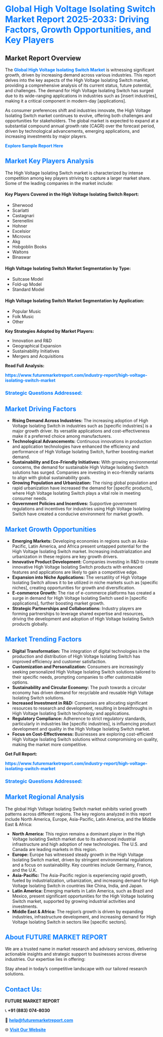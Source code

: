 <h1 style="color: #007BFF;">Global High Voltage Isolating Switch Market Report 2025-2033: Driving Factors, Growth Opportunities, and Key Players</h1>

<section id="overview">
<h2>Market Report Overview</h2>
<p>The <a href="https://www.futuremarketreport.com/industry-report/high-voltage-isolating-switch-market" style="color: #007BFF; text-decoration: none;"><strong>Global High Voltage Isolating Switch Market</strong></a> is witnessing significant growth, driven by increasing demand across various industries. This report delves into the key aspects of the High Voltage Isolating Switch market, providing a comprehensive analysis of its current status, future potential, and challenges. The demand for High Voltage Isolating Switch has surged due to its wide-ranging applications in industries such as [insert industries], making it a critical component in modern-day [applications].</p>
<p>As consumer preferences shift and industries innovate, the High Voltage Isolating Switch market continues to evolve, offering both challenges and opportunities for stakeholders. The global market is expected to expand at a substantial compound annual growth rate (CAGR) over the forecast period, driven by technological advancements, emerging applications, and increasing investments by major players.</p>
</section>

<section id="overview">
<p><a href="https://www.futuremarketreport.com/request-sample/reportId=32523" style="color: #007BFF; text-decoration: none;"><strong>Explore Sample Report Here</strong></a></p>
</section>

<section id="key-players">
<h2 style="color: #007BFF;">Market Key Players Analysis</h2>
<p>The High Voltage Isolating Switch market is characterized by intense competition among key players striving to capture a larger market share. Some of the leading companies in the market include:</p>
<h4>Key Players Covered in the High Voltage Isolating Switch Report:</h4>
<ul><li>Sherwood</li><li>Scarlatti</li><li>Castagnari</li><li>Serenellini</li><li>Hohner</li><li>Excelsior</li><li>Microvox</li><li>Akg</li><li>Hobgoblin Books</li><li>Waltons</li><li>Binaswar</li></ul>
<h4>High Voltage Isolating Switch Market Segmentation by Type:</h4>
<ul><li>Suitcase Model</li><li>Fold-up Model</li><li>Standard Model</li></ul>

<h4>High Voltage Isolating Switch Market Segmentation by Application:</h4>
<ul><li>Popular Music</li><li>Folk Music</li><li>Other</li></ul>
<p><strong>Key Strategies Adopted by Market Players:</strong></p>
<ul>
<li>Innovation and R&D</li>
<li>Geographical Expansion</li>
<li>Sustainability Initiatives</li>
<li>Mergers and Acquisitions</li>
</ul>
</section>

<section>
<p><strong>Read Full Analysis: </strong></p><a href="https://www.futuremarketreport.com/industry-report/high-voltage-isolating-switch-market" style="color: #007BFF; text-decoration: none;"><strong>https://www.futuremarketreport.com/industry-report/high-voltage-isolating-switch-market</strong></a>
<h3 style="color: #007BFF;">Strategic Questions Addressed:</h3>
</section>

<section id="driving-factors">
<h2 style="color: #007BFF;">Market Driving Factors</h2>
<ul>
<li><strong>Rising Demand Across Industries:</strong> The increasing adoption of High Voltage Isolating Switch in industries such as [specific industries] is a major growth driver. Its versatile applications and cost-effectiveness make it a preferred choice among manufacturers.</li>
<li><strong>Technological Advancements:</strong> Continuous innovations in production and application technologies have enhanced the efficiency and performance of High Voltage Isolating Switch, further boosting market demand.</li>
<li><strong>Sustainability and Eco-Friendly Initiatives:</strong> With growing environmental concerns, the demand for sustainable High Voltage Isolating Switch solutions has surged. Companies are investing in eco-friendly variants to align with global sustainability goals.</li>
<li><strong>Growing Population and Urbanization:</strong> The rising global population and rapid urbanization have increased the demand for [specific products], where High Voltage Isolating Switch plays a vital role in meeting consumer needs.</li>
<li><strong>Government Policies and Incentives:</strong> Supportive government regulations and incentives for industries using High Voltage Isolating Switch have created a conducive environment for market growth.</li>
</ul>
</section>

<section id="growth-opportunities">
<h2 style="color: #007BFF;">Market Growth Opportunities</h2>
<ul>
<li><strong>Emerging Markets:</strong> Developing economies in regions such as Asia-Pacific, Latin America, and Africa present untapped potential for the High Voltage Isolating Switch market. Increasing industrialization and urbanization in these regions are key growth drivers.</li>
<li><strong>Innovative Product Development:</strong> Companies investing in R&D to create innovative High Voltage Isolating Switch products with enhanced features and applications are likely to gain a competitive edge.</li>
<li><strong>Expansion into Niche Applications:</strong> The versatility of High Voltage Isolating Switch allows it to be utilized in niche markets such as [specific niches], creating opportunities for growth and diversification.</li>
<li><strong>E-commerce Growth:</strong> The rise of e-commerce platforms has created a surge in demand for High Voltage Isolating Switch used in [specific applications], further boosting market growth.</li>
<li><strong>Strategic Partnerships and Collaborations:</strong> Industry players are forming partnerships to leverage shared expertise and resources, driving the development and adoption of High Voltage Isolating Switch products globally.</li>
</ul>
</section>

<section id="trending-factors">
<h2 style="color: #007BFF;">Market Trending Factors</h2>
<ul>
<li><strong>Digital Transformation:</strong> The integration of digital technologies in the production and distribution of High Voltage Isolating Switch has improved efficiency and customer satisfaction.</li>
<li><strong>Customization and Personalization:</strong> Consumers are increasingly seeking personalized High Voltage Isolating Switch solutions tailored to their specific needs, prompting companies to offer customizable options.</li>
<li><strong>Sustainability and Circular Economy:</strong> The push towards a circular economy has driven demand for recyclable and reusable High Voltage Isolating Switch solutions.</li>
<li><strong>Increased Investment in R&D:</strong> Companies are allocating significant resources to research and development, resulting in breakthroughs in High Voltage Isolating Switch technology and applications.</li>
<li><strong>Regulatory Compliance:</strong> Adherence to strict regulatory standards, particularly in industries like [specific industries], is influencing product development and quality in the High Voltage Isolating Switch market.</li>
<li><strong>Focus on Cost-Effectiveness:</strong> Businesses are exploring cost-efficient High Voltage Isolating Switch solutions without compromising on quality, making the market more competitive.</li>
</ul>
</section>

<section>
<p><strong>Get Full Report: </strong></p><a href="https://www.futuremarketreport.com/industry-report/high-voltage-isolating-switch-market" style="color: #007BFF; text-decoration: none;"><strong>https://www.futuremarketreport.com/industry-report/high-voltage-isolating-switch-market</strong></a>
<h3 style="color: #007BFF;">Strategic Questions Addressed:</h3>
</section>


<section id="regional-analysis">
<h2 style="color: #007BFF;">Market Regional Analysis</h2>
<p>The global High Voltage Isolating Switch market exhibits varied growth patterns across different regions. The key regions analyzed in this report include North America, Europe, Asia-Pacific, Latin America, and the Middle East & Africa:</p>
<ul>
<li><strong>North America:</strong> This region remains a dominant player in the High Voltage Isolating Switch market due to its advanced industrial infrastructure and high adoption of new technologies. The U.S. and Canada are leading markets in this region.</li>
<li><strong>Europe:</strong> Europe has witnessed steady growth in the High Voltage Isolating Switch market, driven by stringent environmental regulations and a focus on sustainability. Key countries include Germany, France, and the U.K.</li>
<li><strong>Asia-Pacific:</strong> The Asia-Pacific region is experiencing rapid growth, fueled by industrialization, urbanization, and increasing demand for High Voltage Isolating Switch in countries like China, India, and Japan.</li>
<li><strong>Latin America:</strong> Emerging markets in Latin America, such as Brazil and Mexico, present significant opportunities for the High Voltage Isolating Switch market, supported by growing industrial activities and investments.</li>
<li><strong>Middle East & Africa:</strong> The region’s growth is driven by expanding industries, infrastructure development, and increasing demand for High Voltage Isolating Switch in sectors like [specific sectors].</li>
</ul>
</section>

<footer>
<h2 style="color: #007BFF;">About FUTURE MARKET REPORT</h2>
<p>We are a trusted name in market research and advisory services, delivering actionable insights and strategic support to businesses across diverse industries. Our expertise lies in offering:</p>

<p>Stay ahead in today’s competitive landscape with our tailored research solutions.</p>

<h2 style="color: #007BFF;">Contact Us:</h2>
<p><strong>FUTURE MARKET REPORT</strong></p>
<p>📞 <strong>+91 (883) 074-8030</strong></p>
<p>📧 <strong><a href="mailto:help@futuremarketreport.com" style="color: #007BFF;">help@futuremarketreport.com</a></strong></p>
<p>🌐 <strong><a href="https://www.futuremarketreport.com/" style="color: #007BFF;">Visit Our Website</a></strong></p>
</footer>
